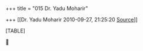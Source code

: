+++
title = "015 Dr. Yadu Moharir"

+++
[[Dr. Yadu Moharir	2010-09-27, 21:25:20 [Source](https://groups.google.com/g/bvparishat/c/1upJUorV_j8)]]



[TABLE]



